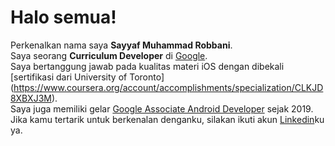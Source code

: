 # Halo semua! 

Perkenalkan nama saya **Sayyaf Muhammad Robbani**.\
Saya seorang **Curriculum Developer** di [Google](https://www.google.com/).\
Saya bertanggung jawab pada kualitas materi iOS dengan dibekali [sertifikasi dari University of Toronto]\(https://www.coursera.org/account/accomplishments/specialization/CLKJD8XBXJ3M).\
Saya juga memiliki gelar [Google Associate Android Developer](https://www.credential.net/h5deoi5h) sejak 2019.\
Jika kamu tertarik untuk berkenalan denganku, silakan ikuti akun [Linkedin](https://www.linkedin.com/in/gilang-adhan/)ku ya.
